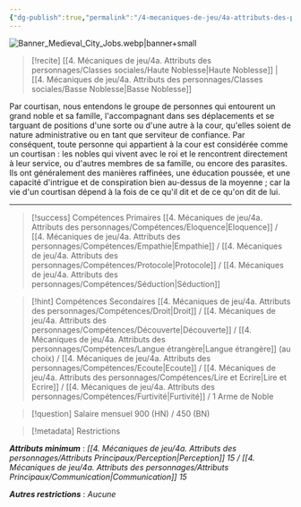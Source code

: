 ```yaml
---
{"dg-publish":true,"permalink":"/4-mecaniques-de-jeu/4a-attributs-des-personnages/metiers/courtisan/"}
---
```


![Banner_Medieval_City_Jobs.webp|banner+small](/img/user/Z.%20Ressources/Banner_Medieval_City_Jobs.webp)

>[!recite] [[4. Mécaniques de jeu/4a. Attributs des personnages/Classes sociales/Haute Noblesse\|Haute Noblesse]] | [[4. Mécaniques de jeu/4a. Attributs des personnages/Classes sociales/Basse Noblesse\|Basse Noblesse]] 

Par courtisan, nous entendons le groupe de personnes qui entourent un grand noble et sa famille, l'accompagnant dans ses déplacements et se targuant de positions d'une sorte ou d'une autre à la cour, qu'elles soient de nature administrative ou en tant que serviteur de confiance. Par conséquent, toute personne qui appartient à la cour est considérée comme un courtisan : les nobles qui vivent avec le roi et le rencontrent directement à leur service, ou d'autres membres de sa famille, ou encore des parasites. Ils ont généralement des manières raffinées, une éducation poussée, et une capacité d'intrigue et de conspiration bien au-dessus de la moyenne ; car la vie d'un courtisan dépend à la fois de ce qu'il dit et de ce qu'on dit de lui.

---

>[!success] Compétences Primaires
> [[4. Mécaniques de jeu/4a. Attributs des personnages/Compétences/Eloquence\|Eloquence]] / [[4. Mécaniques de jeu/4a. Attributs des personnages/Compétences/Empathie\|Empathie]] / [[4. Mécaniques de jeu/4a. Attributs des personnages/Compétences/Protocole\|Protocole]] / [[4. Mécaniques de jeu/4a. Attributs des personnages/Compétences/Séduction\|Séduction]] 

>[!hint] Compétences Secondaires
> [[4. Mécaniques de jeu/4a. Attributs des personnages/Compétences/Droit\|Droit]]  / [[4. Mécaniques de jeu/4a. Attributs des personnages/Compétences/Découverte\|Découverte]] / [[4. Mécaniques de jeu/4a. Attributs des personnages/Compétences/Langue étrangère\|Langue étrangère]] (au choix) / [[4. Mécaniques de jeu/4a. Attributs des personnages/Compétences/Ecoute\|Ecoute]] / [[4. Mécaniques de jeu/4a. Attributs des personnages/Compétences/Lire et Ecrire\|Lire et Ecrire]] / [[4. Mécaniques de jeu/4a. Attributs des personnages/Compétences/Furtivité\|Furtivité]] / 1 Arme de Noble  

>[!question] Salaire mensuel 
> 900 (HN) / 450 (BN)

>[!metadata] Restrictions

***Attributs minimum*** : *[[4. Mécaniques de jeu/4a. Attributs des personnages/Attributs Principaux/Perception\|Perception]] 15 / [[4. Mécaniques de jeu/4a. Attributs des personnages/Attributs Principaux/Communication\|Communication]] 15*

***Autres restrictions*** : *Aucune*
